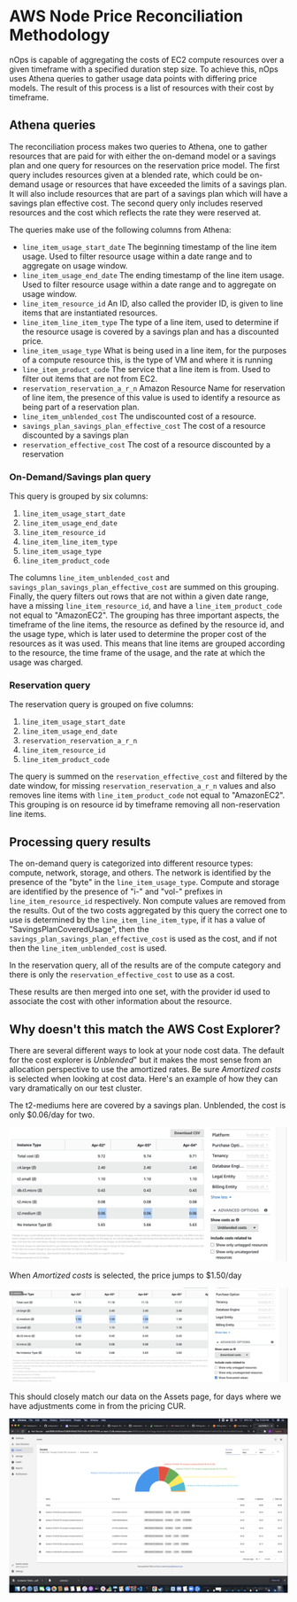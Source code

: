 # AWS Node Price Reconciliation Methodology

nOps is capable of aggregating the costs of EC2 compute resources over a given timeframe with a specified duration step size. To achieve this, nOps uses Athena queries to gather usage data points with differing price models. The result of this process is a list of resources with their cost by timeframe.

## Athena queries

The reconciliation process makes two queries to Athena, one to gather resources that are paid for with either the on-demand model or a savings plan and one query for resources on the reservation price model. The first query includes resources given at a blended rate, which could be on-demand usage or resources that have exceeded the limits of a savings plan. It will also include resources that are part of a savings plan which will have a savings plan effective cost. The second query only includes reserved resources and the cost which reflects the rate they were reserved at.

The queries make use of the following columns from Athena:

* `line_item_usage_start_date` The beginning timestamp of the line item usage. Used to filter resource usage within a date range and to aggregate on usage window.
* `line_item_usage_end_date` The ending timestamp of the line item usage. Used to filter resource usage within a date range and to aggregate on usage window.
* `line_item_resource_id` An ID, also called the provider ID, is given to line items that are instantiated resources.
* `line_item_line_item_type` The type of a line item, used to determine if the resource usage is covered by a savings plan and has a discounted price.
* `line_item_usage_type` What is being used in a line item, for the purposes of a compute resource this, is the type of VM and where it is running
* `line_item_product_code` The service that a line item is from. Used to filter out items that are not from EC2.
* `reservation_reservation_a_r_n` Amazon Resource Name for reservation of line item, the presence of this value is used to identify a resource as being part of a reservation plan.
* `line_item_unblended_cost` The undiscounted cost of a resource.
* `savings_plan_savings_plan_effective_cost` The cost of a resource discounted by a savings plan
* `reservation_effective_cost` The cost of a resource discounted by a reservation

### On-Demand/Savings plan query

This query is grouped by six columns:

1. `line_item_usage_start_date`
2. `line_item_usage_end_date`
3. `line_item_resource_id`
4. `line_item_line_item_type`
5. `line_item_usage_type`
6. `line_item_product_code`

The columns `line_item_unblended_cost` and `savings_plan_savings_plan_effective_cost` are summed on this grouping. Finally, the query filters out rows that are not within a given date range, have a missing `line_item_resource_id`, and have a `line_item_product_code` not equal to "AmazonEC2". The grouping has three important aspects, the timeframe of the line items, the resource as defined by the resource id, and the usage type, which is later used to determine the proper cost of the resources as it was used. This means that line items are grouped according to the resource, the time frame of the usage, and the rate at which the usage was charged.

### Reservation query

The reservation query is grouped on five columns:

1. `line_item_usage_start_date`
2. `line_item_usage_end_date`
3. `reservation_reservation_a_r_n`
4. `line_item_resource_id`
5. `line_item_product_code`

The query is summed on the `reservation_effective_cost` and filtered by the date window, for missing `reservation_reservation_a_r_n` values and also removes line items with `line_item_product_code` not equal to "AmazonEC2". This grouping is on resource id by timeframe removing all non-reservation line items.

## Processing query results

The on-demand query is categorized into different resource types: compute, network, storage, and others. The network is identified by the presence of the "byte" in the `line_item_usage_type`. Compute and storage are identified by the presence of "i-" and "vol-" prefixes in `line_item_resource_id` respectively. Non compute values are removed from the results. Out of the two costs aggregated by this query the correct one to use is determined by the `line_item_line_item_type`, if it has a value of "SavingsPlanCoveredUsage", then the `savings_plan_savings_plan_effective_cost` is used as the cost, and if not then the `line_item_unblended_cost` is used.

In the reservation query, all of the results are of the compute category and there is only the `reservation_effective_cost` to use as a cost.

These results are then merged into one set, with the provider id used to associate the cost with other information about the resource.

## Why doesn't this match the AWS Cost Explorer?

There are several different ways to look at your node cost data. The default for the cost explorer is _Unblended_" but it makes the most sense from an allocation perspective to use the amortized rates. Be sure _Amortized costs_ is selected when looking at cost data. Here's an example of how they can vary dramatically on our test cluster.

The t2-mediums here are covered by a savings plan. Unblended, the cost is only $0.06/day for two.

![Unblended node costs](/images/aws-node-price-unblended.png)

When _Amortized costs_ is selected, the price jumps to $1.50/day

![Amortized node costs](/images/aws-node-price-amortized.png)

This should closely match our data on the Assets page, for days where we have adjustments come in from the pricing CUR.

![nOps Assets dashboard](/images/aws-node-price-assets.png)
